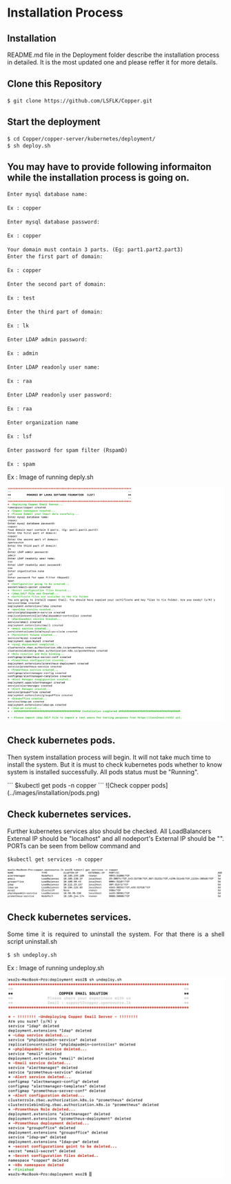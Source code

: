 # Installation Process

## Installation

README.md file in the Deployment folder describe the installation process in detailed. It is the most updated one and please reffer it for more details. 

## Clone this Repository

```
$ git clone https://github.com/LSFLK/Copper.git
```


## Start the deployment
```
$ cd Copper/copper-server/kubernetes/deployment/
$ sh deploy.sh
```

## You may have to provide following informaiton while the installation process is going on.


    Enter mysql database name:

    Ex : copper

    Enter mysql database password:

    Ex : copper

    Your domain must contain 3 parts. (Eg: part1.part2.part3)
    Enter the first part of domain:

    Ex : copper

    Enter the second part of domain:

    Ex : test

    Enter the third part of domain:

    Ex : lk

    Enter LDAP admin password:

    Ex : admin

    Enter LDAP readonly user name:

    Ex : raa

    Enter LDAP readonly user password:

    Ex : raa

    Enter organization name

    Ex : lsf

    Enter password for spam filter (RspamD)

    Ex : spam

Ex : Image of running deply.sh

![Check copper pods](../images/installation/install.png)

## Check kubernetes pods.

<p align="justify">

Then system installation process will begin. It will not take much time to install the system. But it is must to check kubernetes pods whether to know system is installed successfully. All pods status must be "Running".
</p>
```
$kubectl get pods -n copper
```
![Check copper pods](../images/installation/pods.png)


## Check kubernetes services.

<p align="justify">

Further kubernetes services also should be checked. All LoadBalancers External IP should be "localhost" and all nodeport's External IP should be  "<none>". PORTs can be seen from bellow command and 
</p>

```
$kubectl get services -n copper
```
![Check copper services](../images/installation/services.png)

 
 ## Check kubernetes services.

<p align="justify">
Some time it is required to uninstall the system. For that there is a shell script uninstall.sh 
</p>

    $ sh undeploy.sh

Ex : Image of running undeploy.sh

![Uninstallation](../images/installation/uninstall.png)